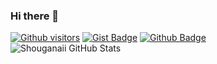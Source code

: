 ### Hi there 👋
[![Github visitors](https://visitor-badge.glitch.me/badge?page_id=XorAndr.visitor-badge)](https://github.com/XorAndre)
[![Gist Badge](https://img.shields.io/badge/-Gist-555859?style=flat-square&logo=Github&logoColor=white&link=https://gist.github.com/XorAndre)](https://gist.github.com/XorAndre)
[![Github Badge](https://img.shields.io/badge/-Github-000?style=flat-square&logo=Github&logoColor=white&link=https://github.com/XorAndre)](https://github.com/XorAndre)
<br/>
![Shouganaii GitHub Stats](https://github-readme-stats.vercel.app/api?username=XorAndre&show_icons=true) 
<!--
**XorAndre/XorAndre** is a ✨ _special_ ✨ repository because its `README.md` (this file) appears on your GitHub profile.

Here are some ideas to get you started:

- 🔭 I’m currently working on ...
- 🌱 I’m currently learning ...
- 👯 I’m looking to collaborate on ...
- 🤔 I’m looking for help with ...
- 💬 Ask me about ...
- 📫 How to reach me: ...
- 😄 Pronouns: ...
- ⚡ Fun fact: ...
-->
